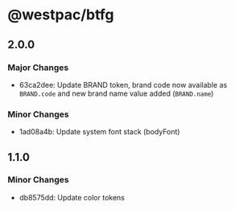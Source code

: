 # @westpac/btfg

## 2.0.0

### Major Changes

- 63ca2dee: Update BRAND token, brand code now available as `BRAND.code` and new brand name value added (`BRAND.name`)

### Minor Changes

- 1ad08a4b: Update system font stack (bodyFont)

## 1.1.0

### Minor Changes

- db8575dd: Update color tokens

